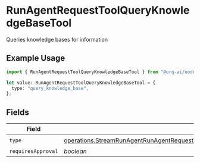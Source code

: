# RunAgentRequestToolQueryKnowledgeBaseTool

Queries knowledge bases for information

## Example Usage

```typescript
import { RunAgentRequestToolQueryKnowledgeBaseTool } from "@orq-ai/node/models/operations";

let value: RunAgentRequestToolQueryKnowledgeBaseTool = {
  type: "query_knowledge_base",
};
```

## Fields

| Field                                                                                                                                                                                              | Type                                                                                                                                                                                               | Required                                                                                                                                                                                           | Description                                                                                                                                                                                        |
| -------------------------------------------------------------------------------------------------------------------------------------------------------------------------------------------------- | -------------------------------------------------------------------------------------------------------------------------------------------------------------------------------------------------- | -------------------------------------------------------------------------------------------------------------------------------------------------------------------------------------------------- | -------------------------------------------------------------------------------------------------------------------------------------------------------------------------------------------------- |
| `type`                                                                                                                                                                                             | [operations.StreamRunAgentRunAgentRequestToolAgentsRequestRequestBodySettingsTools10Type](../../models/operations/streamrunagentrunagentrequesttoolagentsrequestrequestbodysettingstools10type.md) | :heavy_check_mark:                                                                                                                                                                                 | N/A                                                                                                                                                                                                |
| `requiresApproval`                                                                                                                                                                                 | *boolean*                                                                                                                                                                                          | :heavy_minus_sign:                                                                                                                                                                                 | N/A                                                                                                                                                                                                |